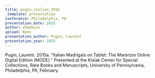```yaml
---
title: pugin_italian_2015
_template: presentation
conference: Philadelphia, PA
presentation_date: 2015
author: ehopkins
upload: None
presentation_author: Pugin, Laurent
presentation_year: 2015
---
```

Pugin, Laurent. 2015a. “Italian Madrigals on Tablet: The Marenzio Online Digital Edition (MODE).” Presented at the Kislak Center for Special Collections, Rare Books and Manuscripts, University of Pennsylvania, Philadelphia, PA, February.